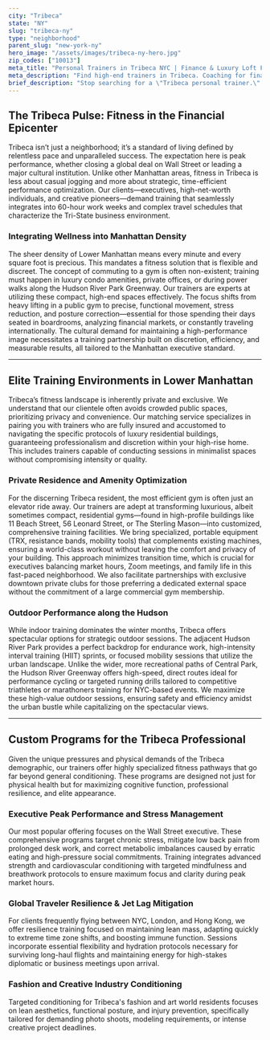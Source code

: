 ```yaml
---
city: "Tribeca"
state: "NY"
slug: "tribeca-ny"
type: "neighborhood"
parent_slug: "new-york-ny"
hero_image: "/assets/images/tribeca-ny-hero.jpg"
zip_codes: ["10013"]
meta_title: "Personal Trainers in Tribeca NYC | Finance & Luxury Loft Fitness"
meta_description: "Find high-end trainers in Tribeca. Coaching for finance professionals, luxury loft amenities, and TriBeCa's exclusive residential gyms."
brief_description: "Stop searching for a \"Tribeca personal trainer.\" Our exclusive matching service connects discerning Manhattan residents with vetted, elite fitness professionals who understand the high-stakes demands of NYC life. We specialize in optimizing performance for Wall Street executives and cultural leaders living in luxury high-rises. Get matched instantly with a certified expert for private, in-home training or at exclusive downtown clubs. Elevate your Tribeca lifestyle today."
---
```

## The Tribeca Pulse: Fitness in the Financial Epicenter

Tribeca isn’t just a neighborhood; it’s a standard of living defined by relentless pace and unparalleled success. The expectation here is peak performance, whether closing a global deal on Wall Street or leading a major cultural institution. Unlike other Manhattan areas, fitness in Tribeca is less about casual jogging and more about strategic, time-efficient performance optimization. Our clients—executives, high-net-worth individuals, and creative pioneers—demand training that seamlessly integrates into 60-hour work weeks and complex travel schedules that characterize the Tri-State business environment.

### Integrating Wellness into Manhattan Density

The sheer density of Lower Manhattan means every minute and every square foot is precious. This mandates a fitness solution that is flexible and discreet. The concept of commuting to a gym is often non-existent; training must happen in luxury condo amenities, private offices, or during power walks along the Hudson River Park Greenway. Our trainers are experts at utilizing these compact, high-end spaces effectively. The focus shifts from heavy lifting in a public gym to precise, functional movement, stress reduction, and posture correction—essential for those spending their days seated in boardrooms, analyzing financial markets, or constantly traveling internationally. The cultural demand for maintaining a high-performance image necessitates a training partnership built on discretion, efficiency, and measurable results, all tailored to the Manhattan executive standard.

---

## Elite Training Environments in Lower Manhattan

Tribeca’s fitness landscape is inherently private and exclusive. We understand that our clientele often avoids crowded public spaces, prioritizing privacy and convenience. Our matching service specializes in pairing you with trainers who are fully insured and accustomed to navigating the specific protocols of luxury residential buildings, guaranteeing professionalism and discretion within your high-rise home. This includes trainers capable of conducting sessions in minimalist spaces without compromising intensity or quality.

### Private Residence and Amenity Optimization

For the discerning Tribeca resident, the most efficient gym is often just an elevator ride away. Our trainers are adept at transforming luxurious, albeit sometimes compact, residential gyms—found in high-profile buildings like 11 Beach Street, 56 Leonard Street, or The Sterling Mason—into customized, comprehensive training facilities. We bring specialized, portable equipment (TRX, resistance bands, mobility tools) that complements existing machines, ensuring a world-class workout without leaving the comfort and privacy of your building. This approach minimizes transition time, which is crucial for executives balancing market hours, Zoom meetings, and family life in this fast-paced neighborhood. We also facilitate partnerships with exclusive downtown private clubs for those preferring a dedicated external space without the commitment of a large commercial gym membership.

### Outdoor Performance along the Hudson

While indoor training dominates the winter months, Tribeca offers spectacular options for strategic outdoor sessions. The adjacent Hudson River Park provides a perfect backdrop for endurance work, high-intensity interval training (HIIT) sprints, or focused mobility sessions that utilize the urban landscape. Unlike the wider, more recreational paths of Central Park, the Hudson River Greenway offers high-speed, direct routes ideal for performance cycling or targeted running drills tailored to competitive triathletes or marathoners training for NYC-based events. We maximize these high-value outdoor sessions, ensuring safety and efficiency amidst the urban bustle while capitalizing on the spectacular views.

---

## Custom Programs for the Tribeca Professional

Given the unique pressures and physical demands of the Tribeca demographic, our trainers offer highly specialized fitness pathways that go far beyond general conditioning. These programs are designed not just for physical health but for maximizing cognitive function, professional resilience, and elite appearance.

### Executive Peak Performance and Stress Management

Our most popular offering focuses on the Wall Street executive. These comprehensive programs target chronic stress, mitigate low back pain from prolonged desk work, and correct metabolic imbalances caused by erratic eating and high-pressure social commitments. Training integrates advanced strength and cardiovascular conditioning with targeted mindfulness and breathwork protocols to ensure maximum focus and clarity during peak market hours.

### Global Traveler Resilience & Jet Lag Mitigation

For clients frequently flying between NYC, London, and Hong Kong, we offer resilience training focused on maintaining lean mass, adapting quickly to extreme time zone shifts, and boosting immune function. Sessions incorporate essential flexibility and hydration protocols necessary for surviving long-haul flights and maintaining energy for high-stakes diplomatic or business meetings upon arrival.

### Fashion and Creative Industry Conditioning

Targeted conditioning for Tribeca's fashion and art world residents focuses on lean aesthetics, functional posture, and injury prevention, specifically tailored for demanding photo shoots, modeling requirements, or intense creative project deadlines.